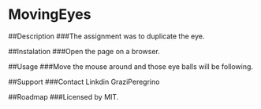 # MovingEyes

##Description
###The assignment was to duplicate the eye.

##Instalation
###Open the page on a browser.

##Usage
###Move the mouse around and those eye balls will be following.

##Support
###Contact Linkdin GraziPeregrino

##Roadmap
###Licensed by MIT.
